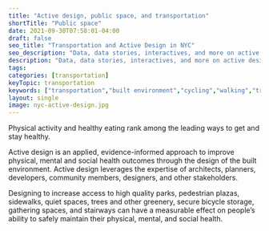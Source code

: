```yaml
---
title: "Active design, public space, and transportation"
shortTitle: "Public space"
date: 2021-09-30T07:58:01-04:00
draft: false
seo_title: "Transportation and Active Design in NYC"
seo_description: "Data, data stories, interactives, and more on active design, public space, and transportation."
description: "Data, data stories, interactives, and more on active design, public space, and transportation."
tags: 
categories: [transportation]
keyTopic: transportation
keywords: ["transportation","built environment","cycling","walking","transit","subways","buses","cycling","biking","infrastructure"]
layout: single
image: nyc-active-design.jpg
---
```


Physical activity and healthy eating rank among the leading ways to get and stay healthy. 

Active design is an applied, evidence-informed approach to improve physical, mental and social health outcomes through the design of the built environment. Active design leverages the expertise of architects, planners, developers, community members, designers, and other stakeholders.

Designing to increase access to high quality parks, pedestrian plazas, sidewalks, quiet spaces, trees and other greenery, secure bicycle storage, gathering spaces, and stairways can have a measurable effect on people’s ability to safely maintain their physical, mental, and social health.